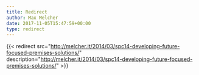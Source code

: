 ```yaml
---
title: Redirect
author: Max Melcher
date: 2017-11-05T15:47:59+00:00
type: redirect
---
```

{{< redirect src="http://melcher.it/2014/03/spc14-developing-future-focused-premises-solutions/" description="http://melcher.it/2014/03/spc14-developing-future-focused-premises-solutions/" >}}
